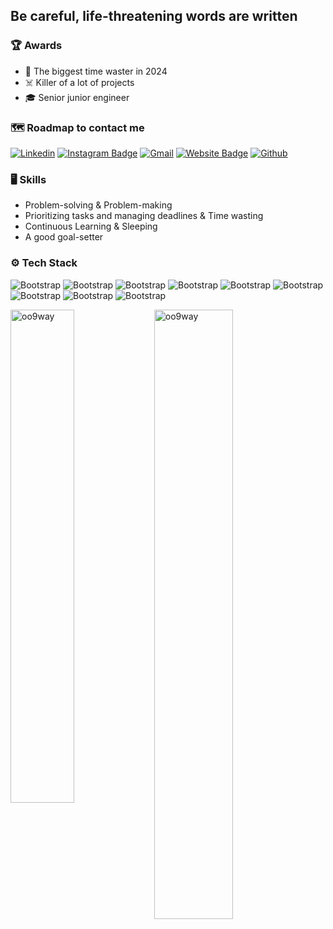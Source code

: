 ## Be careful, life-threatening words are written

### 🏆 Awards
- 🥇 The biggest time waster in 2024 
- ☠️ Killer of a lot of projects 
- 🎓 Senior junior engineer

### 🗺 Roadmap to contact me

[![Linkedin](https://img.shields.io/badge/-LinkedIn-blue?style=flat&logo=Linkedin&logoColor=white)](https://www.linkedin.com/in/yusuf-joseph-rahimov-2901ab2b3/)
[![Instagram Badge](https://img.shields.io/badge/-Instagram-purple?logo=instagram&logoColor=white&link=https://instagram.com/yusuf_rahimovs/)](https://www.instagram.com/yusuf_rahimovs)
[![Gmail](https://img.shields.io/badge/-Gmail-c14438?style=flat&logo=Gmail&logoColor=white)](mailto:mohammedyousef.dev@gmail.com)
[![Website Badge](https://img.shields.io/badge/-Website-c14438?style=flat&logo=Google-Chrome&logoColor=white&link=https://joseph.uz)](https://joseph.uz)
[![Github](https://img.shields.io/github/followers/oo9way?label=Follow&style=social)](https://github.com/oo9way)


### 🖥 Skills

- Problem-solving & Problem-making
- Prioritizing tasks and managing deadlines & Time wasting
- Continuous Learning & Sleeping
- A good goal-setter


### ⚙️ Tech Stack


![Bootstrap](https://img.shields.io/badge/-Python-05122A?style=flat-square&logo=Python&color=2d2d2d) ![Bootstrap](https://img.shields.io/badge/-JavaScript-05122A?style=flat-square&logo=JavaScript&color=2d2d2d) ![Bootstrap](https://img.shields.io/badge/-Go-05122A?style=flat-square&logo=Go&color=2d2d2d) ![Bootstrap](https://img.shields.io/badge/-Docker-05122A?style=flat-square&logo=Docker&color=2d2d2d) ![Bootstrap](https://img.shields.io/badge/-PostgreSQL-05122A?style=flat-square&logo=PostgreSQL&color=2d2d2d) ![Bootstrap](https://img.shields.io/badge/-MySQL-05122A?style=flat-square&logo=MySQL&color=2d2d2d) ![Bootstrap](https://img.shields.io/badge/-FastAPI-05122A?style=flat-square&logo=FastAPI&color=2d2d2d) ![Bootstrap](https://img.shields.io/badge/-Django-05122A?style=flat-square&logo=Django&color=2d2d2d) ![Bootstrap](https://img.shields.io/badge/-Telegram-05122A?style=flat-square&logo=Telegram&color=2d2d2d)


<div>
  <img width="45%" align="left" src="https://github-readme-stats.vercel.app/api/top-langs?username=oo9way&show_icons=true&locale=en&layout=compact" alt="oo9way" />
  <img width="50%"  src="https://github-readme-streak-stats.herokuapp.com/?user=oo9way&" alt="oo9way" />
</div>